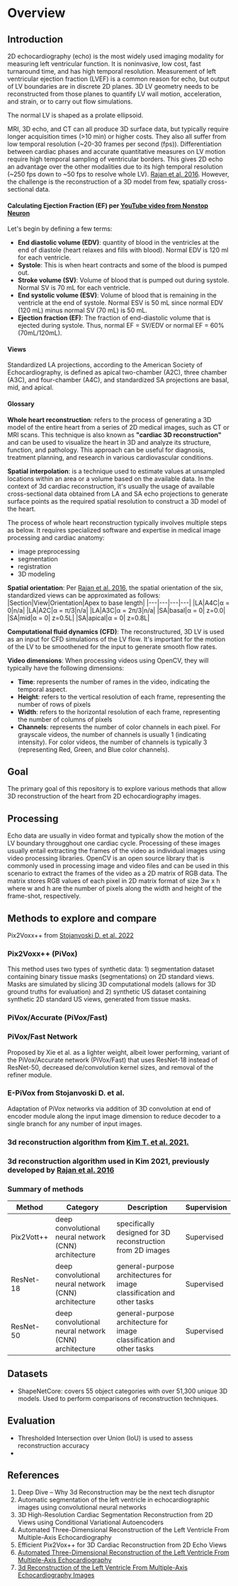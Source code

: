 # Overview

## Introduction
2D echocardiography (echo) is the most widely used imaging modality for measuring left ventricular function. It is noninvasive, low cost, fast turnaround time, and has high temporal resolution. Measurement of left ventricular ejection fraction (LVEF) is a common reason for echo, but output of LV boundaries are in discrete 2D planes. 3D LV geometry needs to be reconstructed from those planes to quantify LV wall motion, acceleration, and strain, or to carry out flow simulations. 

The normal LV is shaped as a prolate ellipsoid. 

MRI, 3D echo, and CT can all produce 3D surface data, but typically require longer acquisition times (>10 min) or higher costs. They also all suffer from low temporal resolution (~20-30 frames per second (fps)). Differentiation between cardiac phases and accurate quantitative measures on LV motion require high temporal sampling of ventricular borders. This gives 2D echo an advantage over the other modalities due to its high temporal resolution (~250 fps down to ~50 fps to resolve whole LV). [Rajan et al. 2016](https://pubmed.ncbi.nlm.nih.gov/26548948/). However, the challenge is the reconstruction of a 3D model from few, spatially cross-sectional data. 

#### Calculating Ejection Fraction (EF) per [YouTube video from Nonstop Neuron](https://www.youtube.com/watch?v=OJWJ9MG4yYU)
Let's begin by defining a few terms:
- **End diastolic volume (EDV)**: quantity of blood in the ventricles at the end of diastole (heart relaxes and fills with blood). Normal EDV is 120 ml for each ventricle.
- **Systole**: This is when heart contracts and some of the blood is pumped out. 
- **Stroke volume (SV)**: Volume of blood that is pumped out during systole. Normal SV is 70 mL for each ventricle. 
- **End systolic volume (ESV)**: Volume of blood that is remaining in the ventricle at the end of systole. Normal ESV is 50 mL since normal EDV (120 mL) minus normal SV (70 mL) is 50 mL.
- **Ejection fraction (EF)**: The fraction of end-diastolic volume that is ejected during systole. Thus, normal EF = SV/EDV or normal EF = 60% (70mL/120mL). 

#### Views
Standardized LA projections, according to the American Society of Echocardiography, is defined as apical two-chamber (A2C), three chamber (A3C), and four-chamber (A4C), and standardized SA projections are basal, mid, and apical.

#### Glossary
**Whole heart reconstruction**: refers to the process of generating a 3D model of the entire heart from a series of 2D medical images, such as CT or MRI scans. This technique is also known as **"cardiac 3D reconstruction"** and can be used to visualize the heart in 3D and analyze its structure, function, and pathology. This approach can be useful for diagnosis, treatment planning, and research in various cardiovascular conditions.

**Spatial interpolation**: is a technique used to estimate values at unsampled locations within an area or a volume based on the available data. In the context of 3d cardiac reconstruction, it's usually the usage of available cross-sectional data obtained from LA and SA echo projections to generate surface points as the required spatial resolution to construct a 3D model of the heart.

The process of whole heart reconstruction typically involves multiple steps as below. It requires specialized software and expertise in medical image processing and cardiac anatomy:
- image preprocessing
- segmentation
- registration
- 3D modeling

**Spatial orientation**: Per [Rajan et al. 2016](https://pubmed.ncbi.nlm.nih.gov/26548948/), the spatial orientation of the six, standardized views can be approximated as follows:
|Section|View|Orientation|Apex to base length|
|---|---|---|---|
|LA|A4C|α = 0|n/a|
|LA|A2C|α = π/3|n/a|
|LA|A3C|α = 2π/3|n/a|
|SA|basal|α = 0| z=0.0|
|SA|mid|α = 0| z=0.5L|
|SA|apical|α = 0| z=0.8L|

**Computational fluid dynamics (CFD)**: The reconstructured, 3D LV is used as an input for CFD simulations of the LV flow. It's important for the motion of the LV to be smoothened for the input to generate smooth flow rates. 

**Video dimensions**: When processing videos using OpenCV, they will typically have the following dimensions:
- **Time**: represents the number of rames in the video, indicating the temporal aspect.
- **Height**: refers to the vertical resolution of each frame, representing the number of rows of pixels
- **Width**: refers to the horizontal resolution of each frame, representing the number of columns of pixels
- **Channels**: represents the number of color channels in each pixel. For grayscale videos, the number of channels is usually 1 (indicating intensity). For color videos, the number of channels is typically 3 (representing Red, Green, and Blue color channels). 

## Goal
The primary goal of this repository is to explore various methods that allow 3D reconstruction of the heart from 2D echocardiography images.

## Processing
Echo data are usually in video format and typically show the motion of the LV boundary througghout one cardiac cycle. Processing of these images usually entail extracting the frames of the video as individual images using video processing libraries. OpenCV is an open source library that is commonly used in processing image and video files and can be used in this scenario to extract the frames of the video as a 2D matrix of RGB data. The matrix stores RGB values of each pixel in 2D matrix format of size 3w x h where w and h are the number of pixels along the width and height of the frame-shot, respectively. 

## Methods to explore and compare
Pix2Voxx++ from [Stojanvoski D. et al. 2022](https://arxiv.org/abs/2207.13424)

### Pix2Voxx++ (PiVox)
This method uses two types of synthetic data: 1) segmentation dataset containing binary tissue masks (segmentations) on 2D standard views. Masks are simulated by slicing 3D computational models (allows for 3D ground truths for evaluation) and 2) synthetic US dataset containing synthetic 2D standard US views, generated from tissue masks.

### PiVox/Accurate (PiVox/Fast)

### PiVox/Fast Network
Proposed by Xie et al. as a lighter weight, albeit lower performing, variant of the PiVox/Accurate network (PiVox/Fast) that uses ResNet-18 instead of ResNet-50, decreased de/convolution kernel sizes, and removal of the refiner module.

### E-PiVox from Stojanvoski D. et al.
Adaptation of PiVox networks via addition of 3D convolution at end of encoder module along the input image dimension to reduce decoder to a single branch for any number of input images.

### 3d reconstruction algorithm from [Kim T. et al. 2021.](https://www.ncbi.nlm.nih.gov/pmc/articles/PMC8047352/)

### 3d reconstruction algorithm used in Kim 2021, previously developed by [Rajan et al. 2016](https://pubmed.ncbi.nlm.nih.gov/26548948/)


### Summary of methods
|Method|Category|Description|Supervision|
|---|---|---|---|
|Pix2Vott++|deep convolutional neural network (CNN) architecture|specifically designed for 3D reconstruction from 2D images|Supervised|
|ResNet-18|deep convolutional neural network (CNN) architecture|general-purpose architectures for image classification and other tasks|Supervised|
|ResNet-50|deep convolutional neural network (CNN) architecture|general-purpose architecture for image classification and other tasks|Supervised|

## Datasets
- ShapeNetCore: covers 55 object categories with over 51,300 unique 3D models. Used to perform comparisons of reconstruction techniques.

## Evaluation
- Thresholded Intersection over Union (IoU) is used to assess reconstruction accuracy
- 

## References
1. Deep Dive – Why 3d Reconstruction may be the next tech disruptor 
2. Automatic segmentation of the left ventricle in echocardiographic images using convolutional neural networks 
3. 3D High-Resolution Cardiac Segmentation Reconstruction from 2D Views using Conditional Variational Autoencoders 
4. Automated Three-Dimensional Reconstruction of the Left Ventricle From Multiple-Axis Echocardiography 
5. Efficient Pix2Vox++ for 3D Cardiac Reconstruction from 2D Echo Views
6. [Automated Three-Dimensional Reconstruction of the Left Ventricle From Multiple-Axis Echocardiography](https://pubmed.ncbi.nlm.nih.gov/26548948/)
7. [3d Reconstruction of the Left Ventricle From Multiple-Axis Echocardiography Images](https://asmedigitalcollection.asme.org/IDETC-CIE/proceedings-abstract/IDETC-CIE2014/46285/V01AT02A046/256527)
